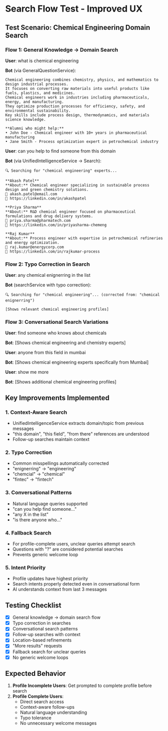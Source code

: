 # Search Flow Test - Improved UX

## Test Scenario: Chemical Engineering Domain Search

### Flow 1: General Knowledge → Domain Search

**User**: what is chemical engineering

**Bot** (via GeneralQuestionService):
```
Chemical engineering combines chemistry, physics, and mathematics to design industrial processes.
It focuses on converting raw materials into useful products like fuels, plastics, and medicines.
Chemical engineers work in industries including pharmaceuticals, energy, and manufacturing.
They optimize production processes for efficiency, safety, and environmental sustainability.
Key skills include process design, thermodynamics, and materials science knowledge.

**Alumni who might help:**
• John Doe - Chemical engineer with 10+ years in pharmaceutical manufacturing
• Jane Smith - Process optimization expert in petrochemical industry
```

**User**: can you help to find someone from this domain

**Bot** (via UnifiedIntelligenceService → Search):
```
🔍 Searching for "chemical engineering" experts...

**Akash Patel**
**About:** Chemical engineer specializing in sustainable process design and green chemistry solutions.
📧 akash.patel@email.com
🔗 https://linkedin.com/in/akashpatel

**Priya Sharma**
**About:** R&D chemical engineer focused on pharmaceutical formulations and drug delivery systems.
📧 priya.sharma@pharmatech.com
🔗 https://linkedin.com/in/priyasharma-chemeng

**Raj Kumar**
**About:** Process engineer with expertise in petrochemical refineries and energy optimization.
📧 raj.kumar@energycorp.com
🔗 https://linkedin.com/in/rajkumar-process
```

### Flow 2: Typo Correction in Search

**User**: any chemical enignerring in the list

**Bot** (searchService with typo correction):
```
🔍 Searching for "chemical engineering"... (corrected from: "chemical enignerring")

[Shows relevant chemical engineering profiles]
```

### Flow 3: Conversational Search Variations

**User**: find someone who knows about chemicals

**Bot**: [Shows chemical engineering and chemistry experts]

**User**: anyone from this field in mumbai

**Bot**: [Shows chemical engineering experts specifically from Mumbai]

**User**: show me more

**Bot**: [Shows additional chemical engineering profiles]

## Key Improvements Implemented

### 1. Context-Aware Search
- UnifiedIntelligenceService extracts domain/topic from previous messages
- "this domain", "this field", "from there" references are understood
- Follow-up searches maintain context

### 2. Typo Correction
- Common misspellings automatically corrected
- "enignerring" → "engineering"
- "chemcial" → "chemical"
- "fintec" → "fintech"

### 3. Conversational Patterns
- Natural language queries supported
- "can you help find someone..."
- "any X in the list"
- "is there anyone who..."

### 4. Fallback Search
- For profile-complete users, unclear queries attempt search
- Questions with "?" are considered potential searches
- Prevents generic welcome loop

### 5. Intent Priority
- Profile updates have highest priority
- Search intents properly detected even in conversational form
- AI understands context from last 3 messages

## Testing Checklist

- [x] General knowledge → domain search flow
- [x] Typo correction in searches
- [x] Conversational search patterns
- [x] Follow-up searches with context
- [x] Location-based refinements
- [x] "More results" requests
- [x] Fallback search for unclear queries
- [x] No generic welcome loops

## Expected Behavior

1. **Profile Incomplete Users**: Get prompted to complete profile before search
2. **Profile Complete Users**: 
   - Direct search access
   - Context-aware follow-ups
   - Natural language understanding
   - Typo tolerance
   - No unnecessary welcome messages